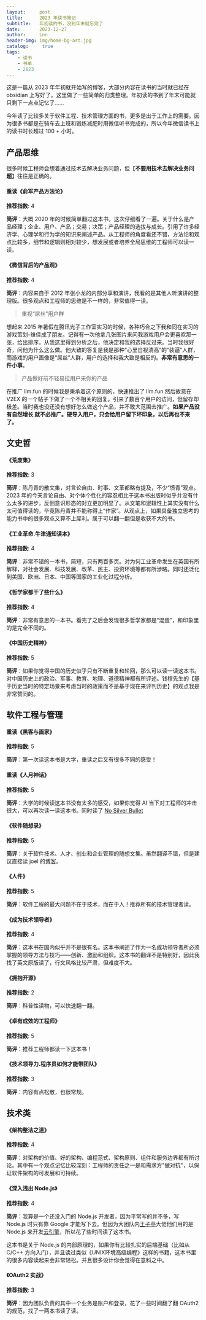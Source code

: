 ```yaml
---
layout:     post
title:      2023 年读书简记
subtitle:   年初读的书，没到年末就忘完了
date:       2023-12-27
author:     Lnn
header-img: img/home-bg-art.jpg
catalog: 	 true
tags:
    - 读书
    - 书单
    - 2023
---
```



这是一篇从 2023 年年初就开始写的博客，大部分内容在读书的当时就已经在 obsidian 上写好了。这里做了一些简单的归类整理。年初读的书到了年末可能就只剩下一点点记忆了......

今年读了比较多关于软件工程、技术管理方面的书，更多是出于工作上的需要。因为很多书都是在骑车去上班和锻炼减肥时用微信听书完成的，所以今年微信读书上的读书时长超过 100 + 小时。

## 产品思维

很多时候工程师会想着通过技术去解决业务问题，但【**不要用技术去解决业务问题**】往往是正确的。

#### 重读《俞军产品方法论》

**推荐指数**: 4

**简评**：大概 2020 年的时候简单翻过这本书，这次仔细看了一遍。关于什么是产品经理；企业、用户、产品；交易；决策；产品经理的选拔与成长。引用了许多经济学、心理学和行为学的知识来阐述产品。从工程师的角度看还不错，方法论和观点比较多，细节和逻辑则相对较少，想发展或者培养全局思维的工程师可以读一读。


#### 《微信背后的产品观》

**推荐指数**: 4

**简评**：内容来自于 2012 年张小龙的内部分享和演讲，我看的是其他人听演讲的整理版。很多观点和工程师的思维是不一样的，非常值得一读。

> 重视“屌丝”用户群

想起来 2015 年暑假在腾讯光子工作室实习的时候，各种巧合之下我和同在实习的游戏策划-维佳成了朋友。记得有一次他拿几张图片来问我游戏用户会更喜欢那一张，给出排序。从我这里得到分析之后，他决定和我的选择反过来。当时我很好奇，问他为什么这么做。他大致的答复是我是那种“心里自视清高”的“装逼”人群，而游戏的用户画像是“屌丝”人群，用户的选择和我大致是相反的。**非常有意思的一件小事**。

> 产品做好前不轻易拉用户来你的产品

在推广 llm.fun 的时候我是秉承着这个原则的，快速推出了 llm.fun 然后故意在 V2EX 的一个帖子下做了一个不相关的回复。引来了数百个用户的访问，但留存却极差。当时我也没还没有想好怎么做这个产品，并不敢大范围去推广。**如果产品没有自然增长 就不必推广。硬导入用户，只会给用户留下坏印象，以后再也不来了。**

## 文史哲

#### 《荒废集》

**推荐指数**: 3

**简评**：陈丹青的散文集，对言论自由、时事、文革都略有提及，不少“愤青”观点。2023 年的今天言论自由、对个体个性化的容忍相比于这本书出版时似乎并没有什么太多的进步，反倒意识形态的对立更加明显了。从文笔和逻辑性上其实没有什么太可值得读的，毕竟陈丹青并不能称得上“作家”。从观点上，如果具备独立思考的能力书中的很多观点又算不上犀利。属于可以翻一翻但是收获不大的书。


#### 《工业革命.牛津通知读本》

**推荐指数**: 4

**简评**：非常不错的一本书，简短，只有两百多页。对为何工业革命发生在英国有所解释，对社会发展、科技发展、改革、民主、投资环境等都有所涉略。同时还泛化到美国、欧洲、日本、中国等国家的工业化过程分析。


#### 《哲学家都干了些什么》

**推荐指数**: 4

**简评**：非常有意思的一本书。看完了之后会发现很多哲学家都是“混蛋”，和印象里的是完全不同的。

#### 《中国历史精神》

**推荐指数**: 5

**简评**：如果你觉得中国的历史似乎只有不断重复和轮回，那么可以读一读这本书。对中国历史上的政治、军事、教育、地理、道德精神都有所评述。钱穆先生的【基于历史当时的特定场景来考虑当时的政策而不是基于现在来评判历史】的观点我是非常赞同的。


## 软件工程与管理

#### 重读《黑客与画家》

**推荐指数**: 5

**简评**：第一次读这本书是大学，重读之后又有很多不同的感受！


#### 重读《人月神话》

**推荐指数**: 5

**简评**：大学的时候读这本书没有太多的感受，如果你觉得 AI 当下对工程师的冲击很大，可以再次读一读这本书。同时读了 [No Silver Bullet](chrome-extension://oemmndcbldboiebfnladdacbdfmadadm/http://worrydream.com/refs/Brooks-NoSilverBullet.pdf)


#### 《软件随想录》

**推荐指数**: 5

**简评**：关于软件技术、人才、创业和企业管理的随想文集。虽然翻译不错，但是建议直接读 joel 的[博客](https://www.joelonsoftware.com/)。


#### 《人件》

**推荐指数**: 5

**简评**：软件工程的最大问题不在于技术，而在于人！推荐所有的技术管理者读。


#### 《成为技术领导者》

**推荐指数**: 4

**简评**：这本书在国内似乎并不是很有名。这本书阐述了作为一名成功领导者所必须掌握的领导方法与技巧——创新、激励和组织。这本书的翻译不是特别好，因此我找了英文原版读了，行文风格比较严肃，但难度不大。

#### 《拥抱开源》

**推荐指数**: 2

**简评**：科普性读物，可以快速翻一翻。

#### 《卓有成效的工程师》

**推荐指数**: 5

**简评**：推荐工程师都读一下这本书！


#### 《技术领导力.程序员如何才能带团队》

**推荐指数**: 3

**简评**：内容有点松散，也很常规。


## 技术类

#### 《架构整洁之道》

**推荐指数**: 4

**简评**：对架构的价值、好的架构、编程范式、架构原则、组件和服务边界都有所讨论。其中有一个观点记忆比较深刻：工程师的责任之一是和需求方"做对抗"，以保证软件架构的可发展和可持续。


#### 《深入浅出 Node.js》

**推荐指数**: 4

**简评**：我算是一个还没入门的 Node.js 开发者，因为平常写的并不多，写 Node.js 时只有靠 Google 才能写下去。但因为大团队内[王子亭](https://jysperm.me)大佬他们用的是 Node.js 来开发[云引擎](https://www.leancloud.cn/engine/)，所以花了些时间读了这本书。

这本书是关于 Node.js 的内部原理的，如果你有比较扎实的后端基础（比如从 C/C++ 方向入门），并且读过类似《UNIX环境高级编程》这样的书籍，这本书里的很多内容读起来会非常轻松。并且很多设计你会觉得在意料之中。

#### 《OAuth2 实战》

**推荐指数**: 3

**简评**：因为团队负责的其中一个业务是账户和登录，花了一些时间翻了翻 OAuth2 的规范，找了一两本书读了读。